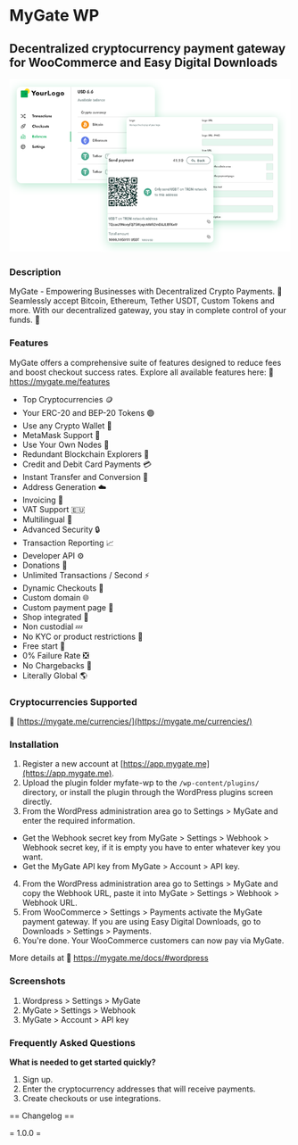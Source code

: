 # MyGate WP
## Decentralized cryptocurrency payment gateway for WooCommerce and Easy Digital Downloads

<picture>
 <source media="(prefers-color-scheme: dark)" srcset="/assets/features.png">
 <source media="(prefers-color-scheme: light)" srcset="/assets/features.png">
 <img alt="MyGate Admin" src="/assets/features.png">
</picture>

### Description 

MyGate - Empowering Businesses with Decentralized Crypto Payments. 💱
Seamlessly accept Bitcoin, Ethereum, Tether USDT, Custom Tokens and more. With our decentralized gateway, you stay in complete control of your funds. 💯

### Features

MyGate offers a comprehensive suite of features designed to reduce fees and boost checkout success rates. Explore all available features here:  🔗 https://mygate.me/features

- Top Cryptocurrencies 🪙
- Your ERC-20 and BEP-20 Tokens 🟣
- Use any Crypto Wallet 👛
- MetaMask Support 🦊
- Use Your Own Nodes 🔌
- Redundant Blockchain Explorers 🚧
- Credit and Debit Card Payments 💳
- Instant Transfer and Conversion 💱
- Address Generation ☁️
- Invoicing 🧾
- VAT Support 🇪🇺
- Multilingual 🎌
- Advanced Security 🔒
- Transaction Reporting 📈
- Developer API ⚙️
- Donations 🎁
- Unlimited Transactions / Second ⚡
- Dynamic Checkouts 🍱
- Custom domain 🌐
- Custom payment page 📑
- Shop integrated 🏪
- Non custodial 💤 
- No KYC or product restrictions 🪪
- Free start 🤑
- 0% Failure Rate ❎
- No Chargebacks 🧲
- Literally Global 🌎

### Cryptocurrencies Supported

🔗 [https://mygate.me/currencies/](https://mygate.me/currencies/)

### Installation

1. Register a new account at [https://app.mygate.me](https://app.mygate.me).
2. Upload the plugin folder myfate-wp to the `/wp-content/plugins/` directory, or install the plugin through the WordPress plugins screen directly.
3. From the WordPress administration area go to Settings > MyGate and enter the required information. 
- Get the Webhook secret key from MyGate > Settings > Webhook > Webhook secret key, if it is empty you have to enter whatever key you want.
- Get the MyGate API key from MyGate > Account > API key.
4. From the WordPress administration area go to Settings > MyGate and copy the Webhook URL, paste it into MyGate > Settings > Webhook > Webhook URL.	
5. From WooCommerce > Settings > Payments activate the MyGate payment gateway. If you are using Easy Digital Downloads, go to Downloads > Settings > Payments.
6. You're done. Your WooCommerce customers can now pay via MyGate.
 
More details at 🔗 https://mygate.me/docs/#wordpress

### Screenshots

1. Wordpress > Settings > MyGate
2. MyGate > Settings > Webhook
3. MyGate > Account > API key

### Frequently Asked Questions

**What is needed to get started quickly?**
1. Sign up.
2. Enter the cryptocurrency addresses that will receive payments.
3. Create checkouts or use integrations.

== Changelog ==

= 1.0.0 =

